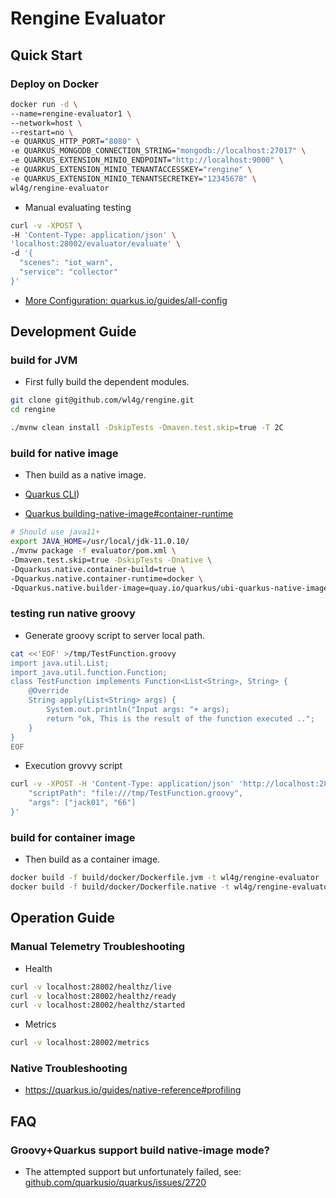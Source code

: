# Rengine Evaluator

## Quick Start

### Deploy on Docker

```bash
docker run -d \
--name=rengine-evaluator1 \
--network=host \
--restart=no \
-e QUARKUS_HTTP_PORT="8080" \
-e QUARKUS_MONGODB_CONNECTION_STRING="mongodb://localhost:27017" \
-e QUARKUS_EXTENSION_MINIO_ENDPOINT="http://localhost:9000" \
-e QUARKUS_EXTENSION_MINIO_TENANTACCESSKEY="rengine" \
-e QUARKUS_EXTENSION_MINIO_TENANTSECRETKEY="12345678" \
wl4g/rengine-evaluator
```

- Manual evaluating testing

```bash
curl -v -XPOST \
-H 'Content-Type: application/json' \
'localhost:28002/evaluator/evaluate' \
-d '{
  "scenes": "iot_warn",
  "service": "collector"
}'
```

- [More Configuration: quarkus.io/guides/all-config](https://quarkus.io/guides/all-config)

## Development Guide

### build for JVM

- First fully build the dependent modules.

```bash
git clone git@github.com/wl4g/rengine.git
cd rengine

./mvnw clean install -DskipTests -Dmaven.test.skip=true -T 2C
```

### build for native image

- Then build as a native image.

- [Quarkus CLI](https://quarkus.io/guides/cli-tooling))

- [Quarkus building-native-image#container-runtime](https://quarkus.io/guides/building-native-image#container-runtime)

```bash
# Should use java11+
export JAVA_HOME=/usr/local/jdk-11.0.10/
./mvnw package -f evaluator/pom.xml \
-Dmaven.test.skip=true -DskipTests -Dnative \
-Dquarkus.native.container-build=true \
-Dquarkus.native.container-runtime=docker \
-Dquarkus.native.builder-image=quay.io/quarkus/ubi-quarkus-native-image:21.2-java16
```

### testing run native groovy

- Generate groovy script to server local path.

```bash
cat <<'EOF' >/tmp/TestFunction.groovy
import java.util.List;
import java.util.function.Function;
class TestFunction implements Function<List<String>, String> {
    @Override
    String apply(List<String> args) {
        System.out.println("Input args: "+ args);
        return "ok, This is the result of the function executed ..";
    }
}
EOF
```

- Execution grovvy script

```bash
curl -v -XPOST -H 'Content-Type: application/json' 'http://localhost:28002/test/groovy/execution' -d '{
    "scriptPath": "file:///tmp/TestFunction.groovy",
    "args": ["jack01", "66"]
}'
```

### build for container image

- Then build as a container image.

```bash
docker build -f build/docker/Dockerfile.jvm -t wl4g/rengine-evaluator .
docker build -f build/docker/Dockerfile.native -t wl4g/rengine-evaluator .
```

## Operation Guide

### Manual Telemetry Troubleshooting

- Health

```bash
curl -v localhost:28002/healthz/live
curl -v localhost:28002/healthz/ready
curl -v localhost:28002/healthz/started
```

- Metrics

```bash
curl -v localhost:28002/metrics
```

### Native Troubleshooting

- https://quarkus.io/guides/native-reference#profiling

## FAQ

### Groovy+Quarkus support build native-image mode?

- The attempted support but unfortunately failed, see: [github.com/quarkusio/quarkus/issues/2720](https://github.com/quarkusio/quarkus/issues/2720)

